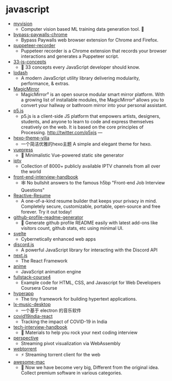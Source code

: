 # javascript
- [myvision](https://github.com/OvidijusParsiunas/myvision)
  - Computer vision based ML training data generation tool. 🚀
- [bypass-paywalls-chrome](https://github.com/iamadamdev/bypass-paywalls-chrome)
  - Bypass Paywalls web browser extension for Chrome and Firefox.
- [puppeteer-recorder](https://github.com/checkly/puppeteer-recorder)
  - Puppeteer recorder is a Chrome extension that records your browser interactions and generates a Puppeteer script.
- [33-js-concepts](https://github.com/leonardomso/33-js-concepts)
  - 📜 33 concepts every JavaScript developer should know.
- [lodash](https://github.com/lodash/lodash)
  - A modern JavaScript utility library delivering modularity, performance, & extras.
- [MagicMirror](https://github.com/MichMich/MagicMirror)
  - MagicMirror² is an open source modular smart mirror platform. With a growing list of installable modules, the MagicMirror² allows you to convert your hallway or bathroom mirror into your personal assistant.
- [p5.js](https://github.com/processing/p5.js)
  - p5.js is a client-side JS platform that empowers artists, designers, students, and anyone to learn to code and express themselves creatively on the web. It is based on the core principles of Processing. http://twitter.com/p5xjs —
- [hexo-theme-yilia](https://github.com/litten/hexo-theme-yilia)
  - 一个简洁优雅的hexo主题 A simple and elegant theme for hexo.
- [vuepress](https://github.com/vuejs/vuepress)
  - 📝 Minimalistic Vue-powered static site generator
- [iptv](https://github.com/iptv-org/iptv)
  - Collection of 8000+ publicly available IPTV channels from all over the world
- [front-end-interview-handbook](https://github.com/yangshun/front-end-interview-handbook)
  - 🕸 No bullshit answers to the famous h5bp "Front-end Job Interview Questions"
- [Reactive-Resume](https://github.com/AmruthPillai/Reactive-Resume)
  - A one-of-a-kind resume builder that keeps your privacy in mind. Completely secure, customizable, portable, open-source and free forever. Try it out today!
- [github-profile-readme-generator](https://github.com/rahuldkjain/github-profile-readme-generator)
  - 🚀 Generate github profile README easily with latest add-ons like visitors count, github stats, etc using minimal UI.
- [svelte](https://github.com/sveltejs/svelte)
  - Cybernetically enhanced web apps
- [discord.js](https://github.com/discordjs/discord.js)
  - A powerful JavaScript library for interacting with the Discord API
- [next.js](https://github.com/vercel/next.js)
  - The React Framework
- [anime](https://github.com/juliangarnier/anime)
  - JavaScript animation engine
- [fullstack-course4](https://github.com/jhu-ep-coursera/fullstack-course4)
  - Example code for HTML, CSS, and Javascript for Web Developers Coursera Course
- [hyperapp](https://github.com/jorgebucaran/hyperapp)
  - The tiny framework for building hypertext applications.
- [lx-music-desktop](https://github.com/lyswhut/lx-music-desktop)
  - 一个基于 electron 的音乐软件
- [covid19india-react](https://github.com/covid19india/covid19india-react)
  - Tracking the impact of COVID-19 in India
- [tech-interview-handbook](https://github.com/yangshun/tech-interview-handbook)
  - 💯 Materials to help you rock your next coding interview
- [perspective](https://github.com/finos/perspective)
  - Streaming pivot visualization via WebAssembly
- [webtorrent](https://github.com/webtorrent/webtorrent)
  - ⚡️ Streaming torrent client for the web
- [awesome-mac](https://github.com/jaywcjlove/awesome-mac)
  -  Now we have become very big, Different from the original idea. Collect premium software in various categories.
